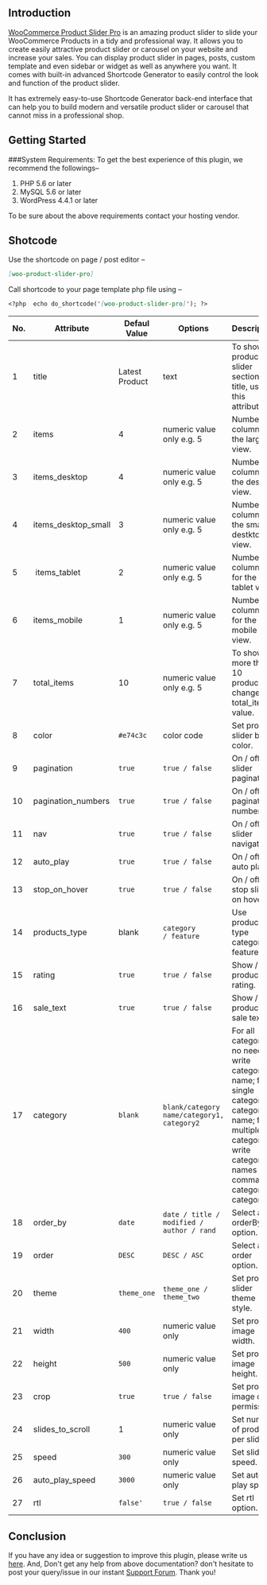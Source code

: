 ## Introduction
[WooCommerce Product Slider Pro](https://shapedplugin.com/plugin/woocommerce-product-slider-pro/) is an amazing product slider to slide your WooCommerce Products in a tidy and professional way. It allows you to create easily attractive product slider or carousel on your website and increase your sales. You can display product slider in pages, posts, custom template and even sidebar or widget as well as anywhere you want. It comes with built-in advanced Shortcode Generator to easily control the look and function of the product slider.

It has extremely easy-to-use Shortcode Generator back-end interface that can help you to build modern and versatile product slider or carousel that cannot miss in a professional shop.

## Getting Started
  ###System Requirements:
  To get the best experience of this plugin, we recommend the followings–

1. PHP 5.6 or later
2. MySQL 5.6 or later
3. WordPress 4.4.1 or later

To be sure about the above requirements contact your hosting vendor.

## Shotcode

Use the shortcode on page / post editor –
```markdown
[woo-product-slider-pro]
```
Call shortcode to your page template php file using –
```markdown
<?php  echo do_shortcode('[woo-product-slider-pro]'); ?>
```

| No. | Attribute | Defaul Value | Options | Description |
| --- | --- | --- | ---| --- |
| 1 | title | Latest Product | text | To show product slider section title, use this attribute.|
| 2 | items | 4 | numeric value only e.g. 5 | Number of columns for the largest view.|
| 3 | items_desktop | 4 | numeric value only e.g. 5 | Number of columns for the desktop view.|
| 4 | items_desktop_small | 3 | numeric value only e.g. 5 | Number of columns for the small destktop view.|
| 5 | items_tablet | 2 | numeric value only e.g. 5 | Number of columns in for the tablet view.|
| 6 | items_mobile | 1 | numeric value only e.g. 5 | Number of columns in for the mobile view.|
| 7 | total_items | 10 | numeric value only e.g. 5 | To show more that 10 products, change total_items value.|
| 8 | color | `#e74c3c` | color code | Set product slider brand color.|
| 9 | pagination | `true` | `true / false` | On / off slider pagination.|
| 10 | pagination_numbers | `true` | `true / false` | On / off pagination numbers.|
| 11 | nav | `true` | `true / false` | On / off slider navigation.|
| 12 | auto_play | `true` | `true / false` | On / off auto play.|
| 13 | stop_on_hover | `true` | `true / false` | On / off stop slider on hover.|
| 14 | products_type | blank | `category / feature` | Use products type category or feature.|
| 15 | rating | `true` | `true / false` | Show / hide product rating.|
| 16 | sale_text | `true` | `true / false` | Show / hide product sale text.|
| 17 | category | `blank` | `blank/category name/category1, category2` | For all categories no need to write category name; for single category = category-name; for multiple categories write category names with comma = category1, category2.|
| 18 | order_by | `date` | `date / title / modified / author / rand` | Select an orderBy option.|
| 19 | order | `DESC` | `DESC / ASC` | Select an order option.|
| 20 | theme | `theme_one` | `theme_one / theme_two` | Set product slider theme style.|
| 21 | width| `400` | numeric value only | Set product image width.|
| 22 | height | `500` | numeric value only | Set product image height.|
| 23 | crop | `true` | `true / false` | Set product image crop permission.|
| 24 | slides_to_scroll | 1 | numeric value only | Set number of product per slide.|
| 25 | speed | `300` | numeric value only | Set slide speed.|
| 26 | auto_play_speed | `3000` | numeric value only | Set auto play speed.|
| 27 | rtl | `false'` | `true / false` | Set rtl option.|


## Conclusion

If you have any idea or suggestion to improve this plugin, please write us [here](https://shapedplugin.com/contact-us/). And, Don't get any help from above documentation? don't hesitate to post your query/issue in our instant [Support Forum](https://shapedplugin.com/support/). Thank you!
